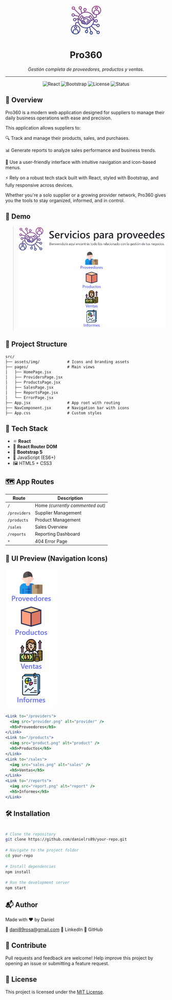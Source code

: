 <p align="center">
  <img src="./src/assets/img/load.png" alt="App Logo" height="100" />
</p>


<h1 align="center"> Pro360</h1>
<p align="center"><i>Gestión completa de proveedores, productos y ventas.</i></p>

--- 

<p align="center">
  <img alt="React" src="https://img.shields.io/badge/React-18-blue?logo=react" />
  <img alt="Bootstrap" src="https://img.shields.io/badge/Bootstrap-5-purple?logo=bootstrap" />
  <img alt="License" src="https://img.shields.io/badge/License-MIT-green.svg" />
  <img alt="Status" src="https://img.shields.io/badge/status-Under_Development-yellow" />
</p>


## 🧾 Overview

Pro360 is a modern web application designed for suppliers to manage their daily business operations with ease and precision.

This application allows suppliers to:

🔍 Track and manage their products, sales, and purchases.

📊 Generate reports to analyze sales performance and business trends.

🧭 Use a user-friendly interface with intuitive navigation and icon-based menus.

⚡ Rely on a robust tech stack built with React, styled with Bootstrap, and fully responsive across devices.

Whether you're a solo supplier or a growing provider network, Pro360 gives you the tools to stay organized, informed, and in control.


## 🚀 Demo

> ![alt text](image-1.png)


## 📁 Project Structure

```plaintext
src/
├── assets/img/            # Icons and branding assets
├── pages/                 # Main views
│   ├── HomePage.jsx
│   ├── ProvidersPage.jsx
│   ├── ProductsPage.jsx
│   ├── SalesPage.jsx
│   ├── ReportsPage.jsx
│   └── ErrorPage.jsx
├── App.jsx                # App root with routing
├── NavComponent.jsx       # Navigation bar with icons
├── App.css                # Custom styles
```


## 🧠 Tech Stack

- ⚛️ **React**
- 🧭 **React Router DOM**
- 🎨 **Bootstrap 5**
- 🧰 JavaScript (ES6+)
- 🖼️ HTML5 + CSS3


## 🗺️ App Routes

| Route        | Description                      |
| ------------ | -------------------------------- |
| `/`          | Home *(currently commented out)* |
| `/providers` | Supplier Management              |
| `/products`  | Product Management               |
| `/sales`     | Sales Overview                   |
| `/reports`   | Reporting Dashboard              |
| `*`          | 404 Error Page                   |


## 📸 UI Preview (Navigation Icons)

![alt text](image.png)
```jsx
<Link to="/providers">
  <img src="provider.png" alt="provider" />
  <h5>Proveedores</h5>
</Link>
<Link to="/products">
  <img src="product.png" alt="product" />
  <h5>Productos</h5>
</Link>
<Link to="/sales">
  <img src="sales.png" alt="sales" />
  <h5>Ventas</h5>
</Link>
<Link to="/reports">
  <img src="report.png" alt="report" />
  <h5>Informes</h5>
</Link>
```


## 🛠️ Installation
```bash

# Clone the repository
git clone https://github.com/danielrs89/your-repo.git

# Navigate to the project folder
cd your-repo

# Install dependencies
npm install

# Run the development server
npm start
```


## 📬 Author

Made with ❤️ by Daniel

📧 dani89rosa@gmail.com
🔗 LinkedIn
🐙 GitHub


## 📢 Contribute

Pull requests and feedback are welcome!
Help improve this project by opening an issue or submitting a feature request.


## 📝 License

This project is licensed under the [MIT License]().
